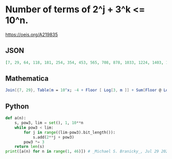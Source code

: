 # Number of terms of 2^j \+ 3^k <\= 10^n\.
https://oeis.org/A219835
## JSON
```JSON
[7, 29, 64, 118, 181, 254, 354, 453, 565, 708, 878, 1033, 1224, 1403, 1594, 1828, 2046, 2274, 2553, 2808, 3139, 3467, 3765, 4073, 4443, 4779, 5124, 5537, 5911, 6294, 6690, 7266, 7693, 8129, 8650, 9114, 9588, 10153, 10654, 11167, 11776, 12449, 13005, 13662, 14243]
```
## Mathematica
```Mathematica
Join[{7, 29}, Table[m = 10^x; -4 + Floor [ Log[3, m ]] + Sum[Floor @ Log[2, m - 3^i], {i, 0, Log[3, m]}], {x, 3, 100}]]
```
## Python
```Python
def a(n):
    s, pow3, lim = set(), 1, 10**n
    while pow3 < lim:
        for j in range((lim-pow3).bit_length()):
            s.add(2**j + pow3)
        pow3 *= 3
    return len(s)
print([a(n) for n in range(1, 46)]) # _Michael S. Branicky_, Jul 29 2021
```
